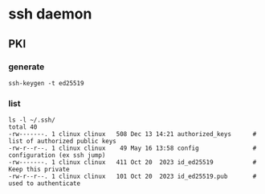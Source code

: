 # ssh daemon
## PKI 
### generate 
    ssh-keygen -t ed25519
### list 
    ls -l ~/.ssh/
    total 40
    -rw-------. 1 clinux clinux   508 Dec 13 14:21 authorized_keys      # list of authorized public keys
    -rw-r--r--. 1 clinux clinux    49 May 16 13:58 config               # configuration (ex ssh jump)
    -rw-------. 1 clinux clinux   411 Oct 20  2023 id_ed25519           # Keep this private 
    -rw-r--r--. 1 clinux clinux   101 Oct 20  2023 id_ed25519.pub       # used to authenticate 